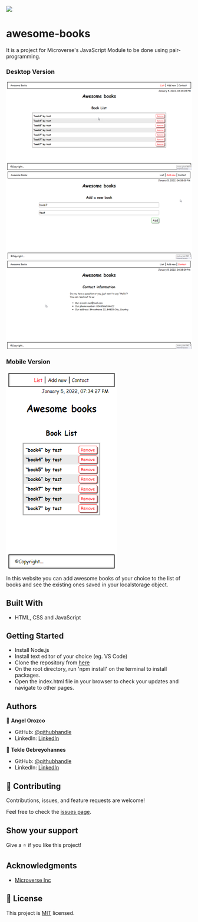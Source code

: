 ![](https://img.shields.io/badge/Microverse-blueviolet)

# awesome-books

It is a project for Microverse's JavaScript Module to be done using pair-programming.

### Desktop Version

![Desktop - Books List Page](./img/awesome-books-home-desktop-version.png)
![Desktop - Add Book Page](./img/awesome-books-add-new-desktop-version.png)
![Desktop - Contact Page](./img/awesome-books-contact-desktop-version.png)

### Mobile Version

![Mobile - Books List Page](./img/awesome-books-home-mobile-version.png)

In this website you can add awesome books of your choice to the list of books and see the existing ones saved in your localstorage object.

## Built With

- HTML, CSS and JavaScript

## Getting Started

- Install Node.js
- Install text editor of your choice (eg. VS Code)
- Clone the repository from [here](https://github.com/gtekle/awesome-books.git)
- On the root directory, run 'npm install' on the terminal to install packages.
- Open the index.html file in your browser to check your updates and navigate to other pages.

## Authors

👤 **Angel Orozco**

- GitHub: [@githubhandle](https://github.com/orozCoding)
- LinkedIn: [LinkedIn](https://www.linkedin.com/in/angel-orozco-652230228/)

👤 **Tekle Gebreyohannes**

- GitHub: [@githubhandle](https://github.com/gtekle)
- LinkedIn: [LinkedIn](www.linkedin.com/in/tekle-gebreyohannes-kidanemariam-7605752b)

## 🤝 Contributing

Contributions, issues, and feature requests are welcome!

Feel free to check the [issues page](../../issues/).

## Show your support

Give a ⭐️ if you like this project!

## Acknowledgments

- [Microverse Inc](https://www.microverse.org/)

## 📝 License

This project is [MIT](./MIT.md) licensed.

